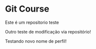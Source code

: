 # Git Course

Este é um repositorio teste 

Outro teste de modificação via repositório!

Testando novo nome de perfil!
